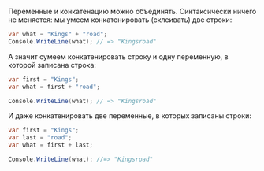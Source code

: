 
Переменные и конкатенацию можно объединять. Синтаксически ничего не меняется: мы умеем конкатенировать (склеивать) две строки:

```cs
var what = "Kings" + "road";
Console.WriteLine(what); // => "Kingsroad"
```

А значит сумеем конкатенировать строку и одну переменную, в которой записана строка:

```cs
var first = "Kings";
var what = first + "road";

Console.WriteLine(what); // => "Kingsroad"
```

И даже конкатенировать две переменные, в которых записаны строки:

```cs
var first = "Kings";
var last = "road";
var what = first + last;

Console.WriteLine(what); //=> "Kingsroad"
```
